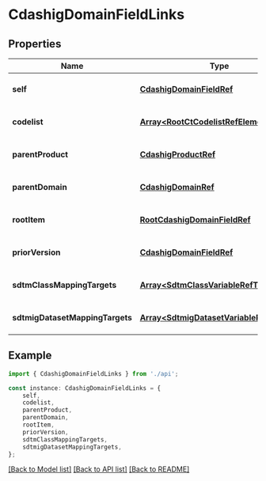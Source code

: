 # CdashigDomainFieldLinks


## Properties

Name | Type | Description | Notes
------------ | ------------- | ------------- | -------------
**self** | [**CdashigDomainFieldRef**](CdashigDomainFieldRef.md) |  | [optional] [default to undefined]
**codelist** | [**Array&lt;RootCtCodelistRefElement&gt;**](RootCtCodelistRefElement.md) |  | [optional] [default to undefined]
**parentProduct** | [**CdashigProductRef**](CdashigProductRef.md) |  | [optional] [default to undefined]
**parentDomain** | [**CdashigDomainRef**](CdashigDomainRef.md) |  | [optional] [default to undefined]
**rootItem** | [**RootCdashigDomainFieldRef**](RootCdashigDomainFieldRef.md) |  | [optional] [default to undefined]
**priorVersion** | [**CdashigDomainFieldRef**](CdashigDomainFieldRef.md) |  | [optional] [default to undefined]
**sdtmClassMappingTargets** | [**Array&lt;SdtmClassVariableRefTarget&gt;**](SdtmClassVariableRefTarget.md) |  | [optional] [default to undefined]
**sdtmigDatasetMappingTargets** | [**Array&lt;SdtmigDatasetVariableRefTarget&gt;**](SdtmigDatasetVariableRefTarget.md) |  | [optional] [default to undefined]

## Example

```typescript
import { CdashigDomainFieldLinks } from './api';

const instance: CdashigDomainFieldLinks = {
    self,
    codelist,
    parentProduct,
    parentDomain,
    rootItem,
    priorVersion,
    sdtmClassMappingTargets,
    sdtmigDatasetMappingTargets,
};
```

[[Back to Model list]](../README.md#documentation-for-models) [[Back to API list]](../README.md#documentation-for-api-endpoints) [[Back to README]](../README.md)

